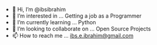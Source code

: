 - 👋 Hi, I’m @ibsibrahim
- 👀 I’m interested in ... Getting a job as a Programmer
- 🌱 I’m currently learning ... Python
- 💞️ I’m looking to collaborate on ... Open Source Projects
- 📫 How to reach me ... ibs.e.ibrahim@gmail.com

<!---
ibsibrahim/ibsibrahim is a ✨ special ✨ repository because its `README.md` (this file) appears on your GitHub profile.
You can click the Preview link to take a look at your changes.
--->

